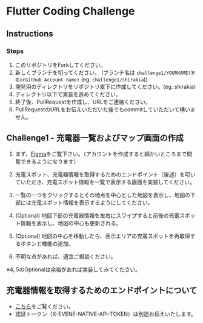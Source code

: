 # Flutter Coding Challenge

## Instructions

### Steps

1. このリポジトリをForkしてください。
2. 新しくブランチを切ってください。
(ブランチ名は `challenge1/YOURNAME(本名orGithub Account name)` (eg. `challenge1/shirakia`))
3. 開発用のディレクトリをリポジトリ直下に作成してください。(eg. shirakia)
4. ディレクトリ以下で実装を進めてください。
5. 終了後、PullRequestを作成し、URLをご連絡ください。
6. PullRequestのURLをお伝えいただいた後でもcommitしていただいて構いません。

## Challenge1 - 充電器一覧およびマップ画面の作成

1. まず、[Figma](https://www.figma.com/file/q4i9uo1n4poIbO7iGPbqQH/?node-id=0%3A1)をご覧下さい。（アカウントを作成すると細かいところまで閲覧できるようになります）
2. 充電スポット、充電器情報を取得するためのエンドポイント（後述）を叩いていただき、充電スポット情報を一覧で表示する画面を実装してください。
3. 一覧の一つをクリックするとその地点を中心とした地図を表示し、地図の下部には充電スポット情報を表示するようにしてください。
4. (Optional) 地図下部の充電器情報を左右にスワイプすると前後の充電スポット情報を表示し、地図の中心も更新される。

5. (Optional) 地図の中心を移動したら、表示エリアの充電スポットを再取得するボタンと機能の追加。

6. 不明な点があれば、適宜ご相談ください。

※4, 5のOptionalは余裕があれば実装してみてください。

## 充電器情報を取得するためのエンドポイントについて
 - [こちら](https://stg.evene.jp/apidocs/charger_spots#/charger_spots)をご覧ください。
 - 認証トークン（X-EVENE-NATIVE-API-TOKEN）は別途お伝えいたします。
